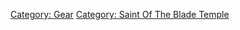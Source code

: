 [Category: Gear](Category:_Gear "wikilink") [Category: Saint Of The
Blade Temple](Category:_Saint_Of_The_Blade_Temple "wikilink")
